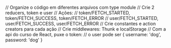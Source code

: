 // Organize o código em diferentes arquivos com type module
// Crie 2 reducers, token e user
// Ações:
// token/FETCH_STARTED, token/FETCH_SUCCESS, token/FETCH_ERROR
// user/FETCH_STARTED, user/FETCH_SUCCESS, user/FETCH_ERROR
// Crie constantes e action creators para cada ação
// Crie middlewares: Thunk e localStorage
// Com a api do curso de React, puxe o token:
// o user pode ser { username: 'dog', password: 'dog' }